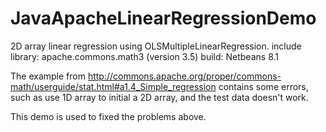 # JavaApacheLinearRegressionDemo
2D array linear regression using OLSMultipleLinearRegression.
include library: apache.commons.math3 (version 3.5)
build: Netbeans 8.1

The example from http://commons.apache.org/proper/commons-math/userguide/stat.html#a1.4_Simple_regression
contains some errors, such as use 1D array to initial a 2D array, and the test data doesn't work.

This demo is used to fixed the problems above.
